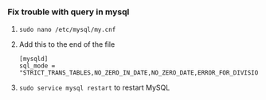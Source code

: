 ### Fix trouble with query in mysql

1. `sudo nano /etc/mysql/my.cnf`

2. Add this to the end of the file
    ```
    [mysqld]  
    sql_mode = "STRICT_TRANS_TABLES,NO_ZERO_IN_DATE,NO_ZERO_DATE,ERROR_FOR_DIVISION_BY_ZERO,NO_AUTO_CREATE_USER,NO_ENGINE_SUBSTITUTION"
    ```

3. `sudo service mysql restart` to restart MySQL

